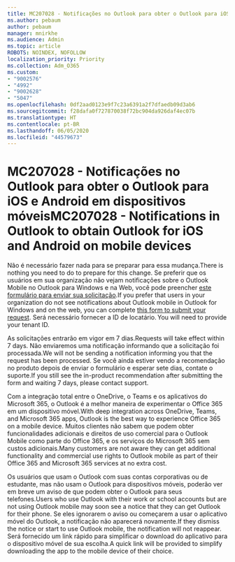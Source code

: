 ```yaml
---
title: MC207028 - Notificações no Outlook para obter o Outlook para iOS e Android em dispositivos móveis
ms.author: pebaum
author: pebaum
manager: mnirkhe
ms.audience: Admin
ms.topic: article
ROBOTS: NOINDEX, NOFOLLOW
localization_priority: Priority
ms.collection: Adm_O365
ms.custom:
- "9002576"
- "4992"
- "9002628"
- "5047"
ms.openlocfilehash: 0df2aad0123e9f7c23a6391a2f7dfaedb09d3ab6
ms.sourcegitcommit: f28dafa0f727870038f72bc904da926daf4ec07b
ms.translationtype: HT
ms.contentlocale: pt-BR
ms.lasthandoff: 06/05/2020
ms.locfileid: "44579673"
---
```

# <a name="mc207028---notifications-in-outlook-to-obtain-outlook-for-ios-and-android-on-mobile-devices"></a><span data-ttu-id="9df62-102">MC207028 - Notificações no Outlook para obter o Outlook para iOS e Android em dispositivos móveis</span><span class="sxs-lookup"><span data-stu-id="9df62-102">MC207028 - Notifications in Outlook to obtain Outlook for iOS and Android on mobile devices</span></span>

<span data-ttu-id="9df62-103">Não é necessário fazer nada para se preparar para essa mudança.</span><span class="sxs-lookup"><span data-stu-id="9df62-103">There is nothing you need to do to prepare for this change.</span></span> <span data-ttu-id="9df62-104">Se preferir que os usuários em sua organização não vejam notificações sobre o Outlook Mobile no Outlook para Windows e na Web, você pode preencher [este formulário para enviar sua solicitação](https://aka.ms/MC207028).</span><span class="sxs-lookup"><span data-stu-id="9df62-104">If you prefer that users in your organization do not see notifications about Outlook mobile in Outlook for Windows and on the web, you can complete [this form to submit your request](https://aka.ms/MC207028).</span></span><span data-ttu-id="9df62-105"> Será necessário fornecer a ID de locatário.</span><span class="sxs-lookup"><span data-stu-id="9df62-105"> You will need to provide your tenant ID.</span></span> 

<span data-ttu-id="9df62-106">As solicitações entrarão em vigor em 7 dias.</span><span class="sxs-lookup"><span data-stu-id="9df62-106">Requests will take effect within 7 days.</span></span> <span data-ttu-id="9df62-107">Não enviaremos uma notificação informando que a solicitação foi processada.</span><span class="sxs-lookup"><span data-stu-id="9df62-107">We will not be sending a notification informing you that the request has been processed.</span></span> <span data-ttu-id="9df62-108">Se você ainda estiver vendo a recomendação no produto depois de enviar o formulário e esperar sete dias, contate o suporte.</span><span class="sxs-lookup"><span data-stu-id="9df62-108">If you still see the in-product recommendation after submitting the form and waiting 7 days, please contact support.</span></span>

<span data-ttu-id="9df62-109">Com a integração total entre o OneDrive, o Teams e os aplicativos do Microsoft 365, o Outlook é a melhor maneira de experimentar o Office 365 em um dispositivo móvel.</span><span class="sxs-lookup"><span data-stu-id="9df62-109">With deep integration across OneDrive, Teams, and Microsoft 365 apps, Outlook is the best way to experience Office 365 on a mobile device.</span></span> <span data-ttu-id="9df62-110">Muitos clientes não sabem que podem obter funcionalidades adicionais e direitos de uso comercial para o Outlook Mobile como parte do Office 365, e os serviços do Microsoft 365 sem custos adicionais.</span><span class="sxs-lookup"><span data-stu-id="9df62-110">Many customers are not aware they can get additional functionality and commercial use rights to Outlook mobile as part of their Office 365 and Microsoft 365 services at no extra cost.</span></span>

<span data-ttu-id="9df62-111">Os usuários que usam o Outlook com suas contas corporativas ou de estudante, mas não usam o Outlook para dispositivos móveis, poderão ver em breve um aviso de que podem obter o Outlook para seus telefones.</span><span class="sxs-lookup"><span data-stu-id="9df62-111">Users who use Outlook with their work or school accounts but are not using Outlook mobile may soon see a notice that they can get Outlook for their phone.</span></span> <span data-ttu-id="9df62-112">Se eles ignorarem o aviso ou começarem a usar o aplicativo móvel do Outlook, a notificação não aparecerá novamente.</span><span class="sxs-lookup"><span data-stu-id="9df62-112">If they dismiss the notice or start to use Outlook mobile, the notification will not reappear.</span></span> <span data-ttu-id="9df62-113">Será fornecido um link rápido para simplificar o download do aplicativo para o dispositivo móvel de sua escolha.</span><span class="sxs-lookup"><span data-stu-id="9df62-113">A quick link will be provided to simplify downloading the app to the mobile device of their choice.</span></span>
